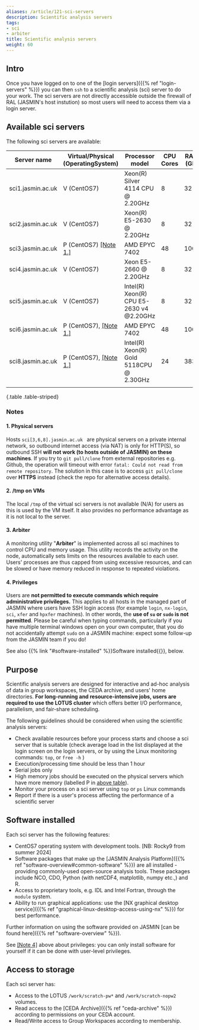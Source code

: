 ```yaml
---
aliases: /article/121-sci-servers
description: Scientific analysis servers
tags:
- sci
- arbiter
title: Scientific analysis servers
weight: 60
---
```


## Intro

Once you have logged on to one of the [login servers]({{% ref "login-servers" %}}) you can then `ssh` to a scientific analysis (sci) server to do your work.
The sci servers are not directly accessible outside the firewall of RAL (JASMIN's host instution) so most users will need to access them via a login server.

## Available sci servers

The following sci servers are available:

Server name  |  Virtual/Physical (OperatingSystem)  |  Processor model  |  CPU Cores  |  RAM (GB)  |  /tmp (GB)  
---|---|---|---|---|---  
sci1.jasmin.ac.uk  |  V (CentOS7)  |  Xeon(R) Silver 4114 CPU @ 2.20GHz  |  8  |  32  |  N/A [[Note 2.]](#2-tmp-on-vms)
sci2.jasmin.ac.uk  |  V (CentOS7)  |  Xeon(R) E5-2630 @ 2.20GHz  |  8  |  32 |  [[Note 2.]](#2-tmp-on-vms)  
sci3.jasmin.ac.uk  |  P (CentOS7) [[Note 1.]](#1-physical-servers) |  AMD EPYC 7402  |  48  |  1000|  25  
sci4.jasmin.ac.uk  |  V (CentOS7)  |  Xeon E5-2660 @ 2.20GHz  |  8  |  32  | N/A  [[Note 2.]](#2-tmp-on-vms)
sci5.jasmin.ac.uk  |  V (CentOS7)  |  Intel(R) Xeon(R) CPU E5-2630 v4 @2.20GHz  |  8  |  32  |  N/A  [[Note 2.]](#2-tmp-on-vms)
sci6.jasmin.ac.uk  |  P (CentOS7), [[Note 1.]](#1-physical-servers) |  AMD EPYC 7402  |  48  |  1000|  25  
sci8.jasmin.ac.uk  |  P (CentOS7), [[Note 1.]](#1-physical-servers) |  Intel(R) Xeon(R) Gold 5118CPU @ 2.30GHz  |  24  |  383  |  25  
|  |  |  |  |
{.table .table-striped}

### Notes
  
#### 1. Physical servers

Hosts `sci[3,6,8].jasmin.ac.uk ` are physical servers on a private internal network, so outbound internet access (via NAT) is only
for HTTP(S), so outbound SSH **will not work (to hosts outside of
JASMIN) on these machines**. If you try to `git pull/clone` from external repositories e.g. Github, the operation will timeout with error `fatal: Could not read from remote repository`. The solution in this case is to access `git pull/clone` over **HTTPS** instead (check the repo for alternative access details).

#### 2. /tmp on VMs

The local `/tmp` of the virtual sci servers is not available (N/A) for users
as this is used by the VM itself. It also provides no performance advantage as it is not local to the server.

#### 3. Arbiter

A monitoring utility "**Arbiter**" is implemented across
all sci machines to control CPU and memory usage. This utility
records the activity on the node, automatically sets limits on the resources
available to each user. Users' processes are thus capped from
using excessive resources, and can be slowed or have memory reduced in response to repeated violations.

#### 4. Privileges

Users are **not permitted to execute commands which require
administrative privileges.** This applies to all hosts in the managed part of
JASMIN where users have SSH login access (for example `login`, `nx-login`,
`sci`, `xfer` and `hpxfer` machines). In other words, the **use of `su` or
`sudo` is not permitted**. Please be careful when typing commands,
particularly if you have multiple terminal windows open on your own computer,
that you do not accidentally attempt `sudo` on a JASMIN machine: expect some
follow-up from the JASMIN team if you do!

See also {{% link "#software-installed" %}}Software installed{{</link>}}, below.

## Purpose

Scientific analysis servers are designed for interactive and ad-hoc analysis
of data in group workspaces, the CEDA archive, and users' home directories.
**For long-running and resource-intensive jobs, users are required to use
the LOTUS cluster** which offers better I/O performance, parallelism, and
fair-share scheduling.

The following guidelines should be considered when using the scientific analysis
servers:

- Check available resources before your process starts and choose a sci server that is suitable (check average load in the list displayed at the login screen on the login servers, or by using the Linux monitoring commands: `top`, or `free -h` )
- Execution/processing time should be less than 1 hour
- Serial jobs only
- High memory jobs should be executed on the physical servers which have more memory (labelled P in [above table](#available-sci-servers)).
- Monitor your process on a sci server using `top` or `ps` Linux commands
- Report if there is a user's process affecting the performance of a scientific server

## Software installed

Each sci server has the following features:

- CentOS7 operating system with development tools. [NB: Rocky9 from summer 2024]
- Software packages that make up the [JASMIN Analysis Platform]({{% ref "software-overview#common-software" %}}) are all installed - providing commonly-used open-source analysis tools. These packages include NCO, CDO, Python (with netCDF4, matplotlib, numpy etc.,) and R.
- Access to proprietary tools, e.g. IDL and Intel Fortran, through the `module` system.
- Ability to run graphical applications: use the
[NX graphical desktop service]({{% ref "graphical-linux-desktop-access-using-nx" %}}) for best performance.

Further information on using the software provided on JASMIN [can be found here]({{% ref "software-overview" %}}).

See [[Note 4]](#4-privileges) above about privileges: you can only install software for yourself if it can be done with user-level privileges.

## Access to storage

Each sci server has:

- Access to the LOTUS `/work/scratch-pw*` and `/work/scratch-nopw2` volumes.
- Read access to the [CEDA Archive]({{% ref "ceda-archive" %}}) according to permissions on your CEDA account.
- Read/Write access to Group Workspaces according to membership.
